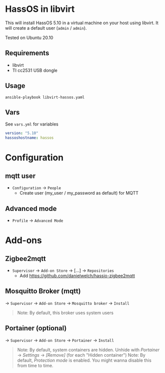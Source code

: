 # HassOS in libvirt
This will install HassOS 5.10 in a virtual machine on your host using libvirt. It will create a default user (`admin` / `admin`). 

Tested on Ubuntu 20.10

## Requirements
- libvirt
- TI cc2531 USB dongle

## Usage
`ansible-playbook libvirt-hassos.yaml`

## Vars
See `vars.yml` for variables

```yaml
version: "5.10"
hassoshostname: hassos
```
# Configuration
## mqtt user
- `Configuration` -> `People`
  - Create user (my_user / my_password as default) for MQTT

## Advanced mode
- `Profile` -> `Advanced Mode`

# Add-ons
## Zigbee2mqtt
- `Supervisor` -> `Add-on Store` -> [...] -> `Repositories`
    - Add https://github.com/danielwelch/hassio-zigbee2mqtt

## Mosquitto Broker (mqtt)
-> `Supervisor` -> `Add-on Store` -> `Mosquitto broker` -> `Install`
> Note: By default, this broker uses system users

## Portainer (optional)
-> `Supervisor` -> `Add-on Store` -> `Portainer` -> `Install`
> Note: By default, system containers are hidden. Unhide with _Portainer_ -> _Settings_ -> _[Remove]_ (for each "Hidden container")
> Note: By default, _Protection mode_ is enabled. You might wanna disable this from time to time.
